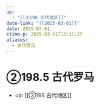 ```yaml
---
up:
  - "[[②198 古代地区]]"
date-link: "[[2025-03-01]]"
date: 2025-03-01
ctime-p: 2025-03-01T13:11:27
aliases:
  - 古代罗马
---
```


# ②198.5 古代罗马

- up: [[②198 古代地区]]
